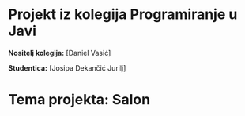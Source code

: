 # Projekt iz kolegija Programiranje u Javi

**Nositelj kolegija:** [Daniel Vasić]

**Studentica:** [Josipa Dekančić Jurilj]

# Tema projekta: Salon 